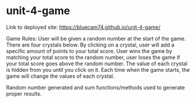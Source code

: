 # unit-4-game

Link to deployed site:  https://bluecam74.github.io/unit-4-game/

Game Rules: User will be given a random number at the start of the game. There are four crystals below.
By clicking on a crystal, user will add a specific amount of points to your total score.
User wins the game by matching your total score to the random number, user loses the game if your total score goes above the random number.
The value of each crystal is hidden from you until you click on it.
Each time when the game starts, the game will change the values of each crystal.

Random number generated and sum functions/methods used to generate proper results. 
